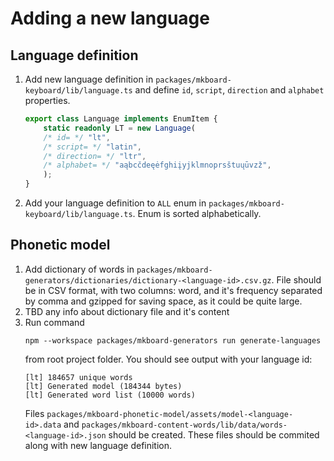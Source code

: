# Adding a new language

## Language definition

1. Add new language definition in `packages/mkboard-keyboard/lib/language.ts` and
   define `id`, `script`, `direction` and `alphabet` properties.

    ```typescript
    export class Language implements EnumItem {
        static readonly LT = new Language(
        /* id= */ "lt",
        /* script= */ "latin",
        /* direction= */ "ltr",
        /* alphabet= */ "aąbcčdeęėfghiįyjklmnoprsštuųūvzž",
        );
    }
    ```

2. Add your language definition to `ALL` enum in
   `packages/mkboard-keyboard/lib/language.ts`. Enum is sorted alphabetically.

## Phonetic model

1. Add dictionary of words in
   `packages/mkboard-generators/dictionaries/dictionary-<language-id>.csv.gz`.
   File should be in CSV format, with two columns: word, and it's frequency
   separated by comma and gzipped for saving space, as it could be quite large.
2. TBD any info about dictionary file and it's content
3. Run command
   ```shell
   npm --workspace packages/mkboard-generators run generate-languages
   ```
   from root project folder. You should see output with your language id:
   ```text
   [lt] 184657 unique words
   [lt] Generated model (184344 bytes)
   [lt] Generated word list (10000 words)
   ```
   Files `packages/mkboard-phonetic-model/assets/model-<language-id>.data` and
   `packages/mkboard-content-words/lib/data/words-<language-id>.json` should be
   created. These files should be commited along with new language definition.
